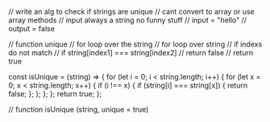 // write an alg to check if strings are unique
// cant convert to array or use array methods
// input always a string no funny stuff
// input = "hello"
// output = false

// function unique
  // for loop over the string
  	// for loop over string
  		// if indexs do not match 
      	// if string[index1] === string[index2]
        	// return false
  // return true
  
const isUnique = (string) => {
  for (let i = 0; i < string.length; i++) {
    for (let x = 0; x < string.length; x++) {
      if (i !== x) {
        if (string[i] === string[x]) {
          return false;
        };
      };
    };
  };
  return true;
};
  
  
// function isUnique (string, unique = true)